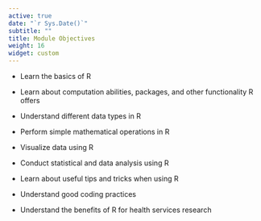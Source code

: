 ```yaml
---
active: true
date: "`r Sys.Date()`"
subtitle: ""
title: Module Objectives
weight: 16
widget: custom
---
```



- Learn the basics of R

- Learn about computation abilities, packages, and other functionality R offers

- Understand different data types in R

- Perform simple mathematical operations in R

- Visualize data using R 

- Conduct statistical and data analysis using R

- Learn about useful tips and tricks when using R

- Understand good coding practices

- Understand the benefits of R for health services research

